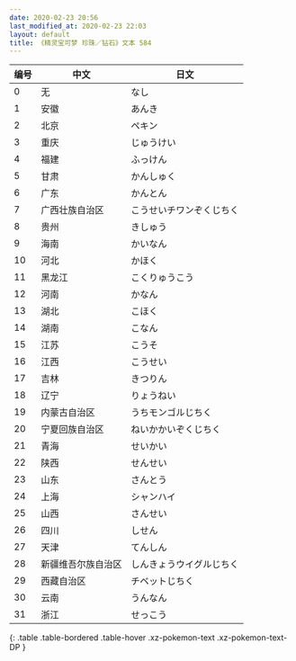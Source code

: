 ```yaml
---
date: 2020-02-23 20:56
last_modified_at: 2020-02-23 22:03
layout: default
title: 《精灵宝可梦 珍珠／钻石》文本 584
---
```

| 编号 | 中文 | 日文 |
| ---- | ---- | ---- |
| 0 | 无 | なし |
| 1 | 安徽 | あんき |
| 2 | 北京 | ペキン |
| 3 | 重庆 | じゅうけい |
| 4 | 福建 | ふっけん |
| 5 | 甘肃 | かんしゅく |
| 6 | 广东 | かんとん |
| 7 | 广西壮族自治区 | こうせいチワンぞくじちく |
| 8 | 贵州 | きしゅう |
| 9 | 海南 | かいなん |
| 10 | 河北 | かほく |
| 11 | 黑龙江 | こくりゅうこう |
| 12 | 河南 | かなん |
| 13 | 湖北 | こほく |
| 14 | 湖南 | こなん |
| 15 | 江苏 | こうそ |
| 16 | 江西 | こうせい |
| 17 | 吉林 | きつりん |
| 18 | 辽宁 | りょうねい |
| 19 | 内蒙古自治区 | うちモンゴルじちく |
| 20 | 宁夏回族自治区 | ねいかかいぞくじちく |
| 21 | 青海 | せいかい |
| 22 | 陕西 | せんせい |
| 23 | 山东 | さんとう |
| 24 | 上海 | シャンハイ |
| 25 | 山西 | さんせい |
| 26 | 四川 | しせん |
| 27 | 天津 | てんしん |
| 28 | 新疆维吾尔族自治区 | しんきょうウイグルじちく |
| 29 | 西藏自治区 | チベットじちく |
| 30 | 云南 | うんなん |
| 31 | 浙江 | せっこう |
{: .table .table-bordered .table-hover .xz-pokemon-text .xz-pokemon-text-DP }
